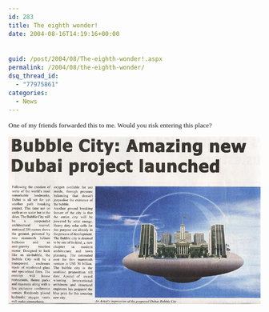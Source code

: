 ```yaml
---
id: 283
title: The eighth wonder!
date: 2004-08-16T14:19:16+00:00


guid: /post/2004/08/The-eighth-wonder!.aspx
permalink: /2004/08/the-eighth-wonder/
dsq_thread_id:
  - "77975861"
categories:
  - News
---
```

<DIV class=Section1>
<DIV>
<P class=MsoNormal><SPAN style="FONT-SIZE: 10pt; FONT-FAMILY: Verdana">One of my friends forwarded this to me. Would you risk entering this place?</SPAN></P></DIV>
<P class=MsoNormal><SPAN style="FONT-SIZE: 10pt; COLOR: navy; FONT-FAMILY: Verdana"></SPAN></P></DIV><IMG class=inlinedMailPicture style="WIDTH: 504px; HEIGHT: 335px" height=310 src="/wp-content/uploads/contentbinary/pic19668.jpg" width=446 border=0> 
<DIV></DIV>